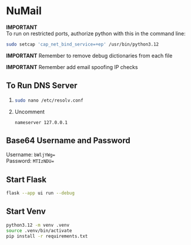 # NuMail

**IMPORTANT**  
To run on restricted ports, authorize python with this in the command line:
```bash
sudo setcap 'cap_net_bind_service=+ep' /usr/bin/python3.12
```

**IMPORTANT**
Remember to remove debug dictionaries from each file

**IMPORTANT**
Remember add email spoofing IP checks

## To Run DNS Server
1. 
    ```bash
    sudo nano /etc/resolv.conf
    ```
2. Uncomment
    ```
    nameserver 127.0.0.1
    ```

## Base64 Username and Password
Username: `bWljYWg=`  
Password: `MTIzNDU=`

## Start Flask
```bash
flask --app ui run --debug
```

## Start Venv
```bash
python3.12 -m venv .venv
source .venv/bin/activate
pip install -r requirements.txt
```